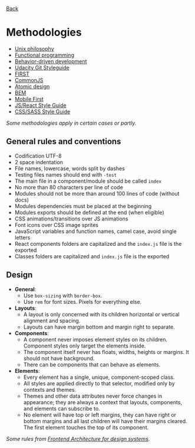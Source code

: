 [Back](./)

# Methodologies

- [Unix philosophy](https://en.wikipedia.org/wiki/Unix_philosophy)
- [Functional programming](https://en.wikipedia.org/wiki/Functional_programming)
- [Behavior-driven development](https://en.wikipedia.org/wiki/Behavior-driven_development)
- [Udacity Git Styleguide](http://udacity.github.io/git-styleguide)
- [FIRST](https://addyosmani.com/first)
- [CommonJS](http://commonjs.org)
- [Atomic design](http://atomicdesign.bradfrost.com)
- [BEM](https://en.bem.info)
- [Mobile First](http://zurb.com/word/mobile-first)
- [JS/React Style Guide](https://github.com/airbnb/javascript)
- [CSS/SASS Style Guide](https://github.com/airbnb/css)

_Some methodologies apply in certain cases or partly._

## General rules and conventions

- Codification UTF-8
- 2 space indentation
- File names, lowercase, words split by dashes
- Testing files names should end with `-test`
- The main file in a component/module should be called `index`
- No more than 80 characters per line of code
- Modules should not be more than around 100 lines of code (without docs)
- Modules dependencies must be placed at the beginning
- Modules exports should be defined at the end (when eligible)
- CSS animations/transitions over JS animations
- Font icons over CSS image sprites
- JavaScript variables and function names, camel case, avoid single letters
- React components folders are capitalized and the `index.js` file is the exported
- Classes folders are capitalized and `index.js` file is the exported

## Design

- **General**:
  - Use `box-sizing` with `border-box`.
  - Use `rem` for font sizes. Pixels for everything else.
- **Layouts**:
  - A layout is only concerned with its children horizontal or vertical alignment and spacing.
  - Layouts can have margin bottom and margin right to separate.
- **Components**:
  - A component never imposes element styles on its children. Component styles only target the elements inside.
  - The component itself never has floats, widths, heights or margins. It should not have background.
  - There can be components that can behave as elements.
- **Elements**:
  - Every element has a single, unique, component-scoped class.
  - All styles are applied directly to that selector, modified only by contexts and themes.
  - Themes and other data attributes never force changes in appearance; they are always a context that layouts, components, and elements can subscribe to.
  - No element will have top or left margins, they can have right or bottom margins and all last children will have their margins cleared. The first element touches the top of its component.

_Some rules from [Frontend Architecture for design systems](http://shop.oreilly.com/product/0636920040156.do)._
